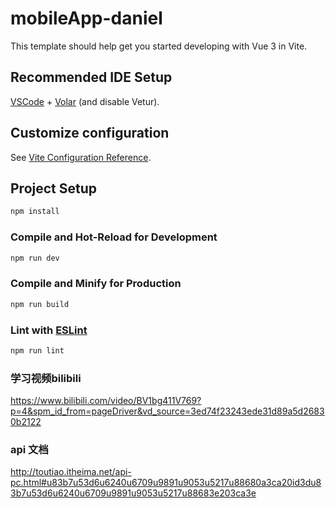 # mobileApp-daniel

This template should help get you started developing with Vue 3 in Vite.

## Recommended IDE Setup

[VSCode](https://code.visualstudio.com/) + [Volar](https://marketplace.visualstudio.com/items?itemName=Vue.volar) (and disable Vetur).

## Customize configuration

See [Vite Configuration Reference](https://vitejs.dev/config/).

## Project Setup

```sh
npm install
```

### Compile and Hot-Reload for Development

```sh
npm run dev
```

### Compile and Minify for Production

```sh
npm run build
```

### Lint with [ESLint](https://eslint.org/)

```sh
npm run lint
```

### 学习视频bilibili 
https://www.bilibili.com/video/BV1bg411V769?p=4&spm_id_from=pageDriver&vd_source=3ed74f23243ede31d89a5d26830b2122


### api 文档 
http://toutiao.itheima.net/api-pc.html#u83b7u53d6u6240u6709u9891u9053u5217u88680a3ca20id3du83b7u53d6u6240u6709u9891u9053u5217u88683e203ca3e